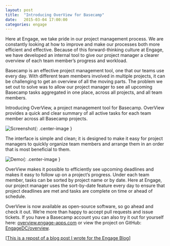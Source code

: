 ```yaml
---
layout: post
title:  "Introducing OverView for Basecamp"
date:   2015-03-04 17:00:00
categories: engage
---
```


Here at Engage, we take pride in our project management process. We are constantly looking at how to improve and make our processes both more efficient and effective. Because of this forward-thinking culture at Engage, we have developed an internal tool to give our project manager a clearer overview of each team member’s progress and workload.

Basecamp is an effective project management tool, one that our teams use every day. With different team members involved in multiple projects, it can be challenging to get an overview of all the moving parts. The problem we set out to solve was to allow our project manager to see all upcoming Basecamp tasks aggregated in one place, across all projects, and all team members.

Introducing OverView, a project management tool for Basecamp. OverView provides a quick and clear summary of all active tasks for each team member across all Basecamp projects.

![Screenshot]({{site.url}}/assets/overview_screenshot.png){: .center-image }

The interface is simple and clean; it is designed to make it easy for project managers to quickly organize team members and arrange them in an order that is most beneficial to them.

![Demo]({{site.url}}/assets/overview_demo.gif){: .center-image }

OverView makes it possible to efficiently see upcoming deadlines and makes it easy to follow up on a project’s progress. Under each team member, tasks can be sorted by project name or by date. Here at Engage, our project manager uses the sort-by-date feature every day to ensure that project deadlines are met and tasks are complete on time or ahead of schedule.

OverView is now available as open-source software, so go ahead and check it out. We’re more than happy to accept pull requests and issue tickets. If you have a Basecamp account you can also try it out for yourself here: [overview.engage-apps.com](http://overview.engage-apps.com/) or view the project on GitHub: [EngageDC/overview](https://github.com/markusos/overview).

[[This is a repost of a blog post I wrote for the Engage Blog](http://enga.ge/development/introducing-overview-for-basecamp/)]
